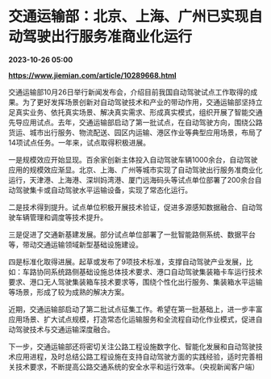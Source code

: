 # 交通运输部：北京、上海、广州已实现自动驾驶出行服务准商业化运行

**2023-10-26 05:00**

**https://www.jiemian.com/article/10289668.html**

交通运输部10月26日举行新闻发布会，介绍目前我国自动驾驶试点工作取得的成果。为了更好发挥场景创新对自动驾驶技术和产业的带动作用，交通运输部坚持立足真实业务、依托真实场景、解决真实需求、形成真实模式，组织开展了智能交通先导应用试点。去年，交通运输部启动了第一批试点，在自动驾驶方向，围绕公路货运、城市出行服务、物流配送、园区内运输、港区作业等典型应用场景，布局了14项试点任务。一年来，试点取得积极进展。

一是规模效应开始显现。百余家创新主体投入自动驾驶车辆1000余台，自动驾驶应用的规模效应渐显。北京、上海、广州等城市实现了自动驾驶出行服务准商业化运行，天津港、上海港、深圳妈湾港、厦门远海码头等试点单位部署了200余台自动驾驶集卡或自动驾驶水平运输设备，实现了常态化运行。

二是技术得到提升。试点单位积极开展技术验证，促进多源感知数据融合、自动驾驶车辆管理和调度等技术提升。

三是促进了交通新基建发展。部分试点单位部署了一批智能路侧系统、数据平台等，带动交通运输领域新型基础设施建设。

四是标准化取得进展。起草或发布了9项技术标准，支撑自动驾驶产业发展，比如：车路协同系统路侧基础设施总体技术要求、港口自动驾驶集装箱卡车运行技术要求、港口无人驾驶集装箱车技术要求等，围绕个性化出行服务、集装箱水平运输等场景，形成了较为成熟的解决方案。

近期，交通运输部启动了第二批试点征集工作。希望在第一批基础上，进一步丰富应用场景、扩大试点规模，打造常态化运输服务和全流程自动化作业模式，促进自动驾驶技术与交通运输深度融合。

下一步，交通运输部还将密切关注公路工程设施数字化、智能化发展和自动驾驶技术应用进程，及时总结公路工程设施在支持自动驾驶方面的实践经验，适时完善相关技术要求，不断提高公路交通系统的安全水平和运行效率。（央视新闻客户端）
